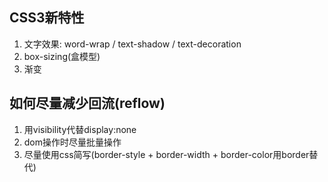 
## CSS3新特性
1. 文字效果: word-wrap / text-shadow / text-decoration
2. box-sizing(盒模型)
3. 渐变


## 如何尽量减少回流(reflow)
1. 用visibility代替display:none
2. dom操作时尽量批量操作
3. 尽量使用css简写(border-style + border-width + border-color用border替代)
   

